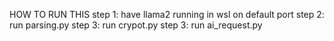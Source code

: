 HOW TO RUN THIS
step 1: have llama2 running in wsl on default port
step 2: run parsing.py
step 3: run crypot.py
step 3: run ai_request.py
